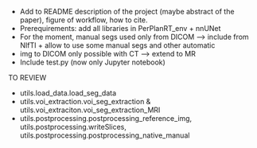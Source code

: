 - Add to README description of the project (maybe abstract of the paper), figure of workflow, how to cite.
- Prerequirements: add all libraries in PerPlanRT_env + nnUNet
- For the moment, manual segs used only from DICOM --> include from NIfTI + allow to use some manual segs and other automatic
- img to DICOM only possible with CT --> extend to MR
- Include test.py (now only Jupyter notebook)


TO REVIEW
- utils.load_data.load_seg_data
- utils.voi_extraction.voi_seg_extraction & utils.voi_extraciton.voi_seg_extraction_MRI
- utils.postprocessing.postprocessing_reference_img, utils.postprocessing.writeSlices, utils.postprocessing.postprocessing_native_manual
